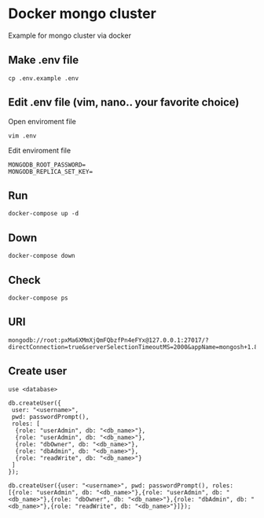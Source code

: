 # Docker mongo cluster

Example for mongo cluster via docker

## Make .env file

```shell
cp .env.example .env
```

## Edit .env file (vim, nano.. your favorite choice)

Open enviroment file

```shell
vim .env
```

Edit enviroment file

```shell
MONGODB_ROOT_PASSWORD=
MONGODB_REPLICA_SET_KEY=
```

## Run

```shell
docker-compose up -d
```

## Down

```shell
docker-compose down
```

## Check

```shell
docker-compose ps
```

## URI

```shell
mongodb://root:pxMa6XMmXjQmFQbzfPn4eFYx@127.0.0.1:27017/?directConnection=true&serverSelectionTimeoutMS=2000&appName=mongosh+1.8.2
```

## Create user

```shell
use <database>

db.createUser({
 user: "<username>", 
 pwd: passwordPrompt(), 
 roles: [
  {role: "userAdmin", db: "<db_name>"},
  {role: "userAdmin", db: "<db_name>"},
  {role: "dbOwner", db: "<db_name>"},
  {role: "dbAdmin", db: "<db_name>"},
  {role: "readWrite", db: "<db_name>"}
 ]
});
```

```shell
db.createUser({user: "<username>", pwd: passwordPrompt(), roles: [{role: "userAdmin", db: "<db_name>"},{role: "userAdmin", db: "<db_name>"},{role: "dbOwner", db: "<db_name>"},{role: "dbAdmin", db: "<db_name>"},{role: "readWrite", db: "<db_name>"}]});
```
